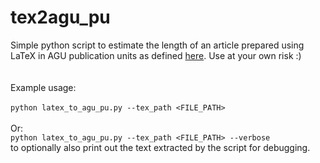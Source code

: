 # tex2agu_pu
Simple python script to estimate the length of an article prepared using LaTeX in AGU publication units as defined [here](https://www.agu.org/publications/authors/journals/text-graphics-requirements). Use at your own risk :)
\
\
\
Example usage:
\
\
`python latex_to_agu_pu.py --tex_path <FILE_PATH>`
\
\
Or:
\
`python latex_to_agu_pu.py --tex_path <FILE_PATH> --verbose`
\
to optionally also print out the text extracted by the script for debugging.
